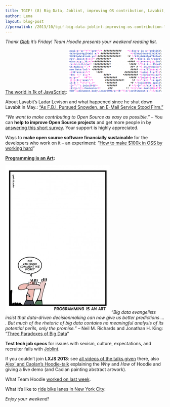 ```yaml
---
title: TGIF! (8) Big Data, Joblint, improving OS contribution, Lavabit, LXJS
author: Lena
layout: blog-post
//permalink: /2013/10/tgif-big-data-joblint-improving-os-contribution-lavabit-lxjs/
---
```

*Thank [Glob][1] it’s Friday! Team Hoodie presents your weekend reading list.*

[The world in 1k of JavaScript][2]:
[<img class="alignnone size-medium wp-image-464" src="/dist1/blog/2013/09/Screen-Shot-2013-09-27-at-12.04.46-300x142.png" alt="world in java script" width="300" height="142" />][2]

About Lavabit&#8217;s Ladar Levison and what happened since he shut down Lavabit in May.: [&#8220;As F.B.I. Pursued Snowden, an E-Mail Service Stood Firm.&#8221;][3]

*&#8220;We want to make contributing to Open Source as easy as possible.&#8221;* – You can **help to improve Open Source projects** and get more people in by [answering this short survey][4]. Your support is highly appreciated. <!--more-->

Ways to **make open source software financially sustainable** for the developers who work on it &#8211; an experiment: &#8220;[How to make $100k in OSS by working hard][5]&#8221;

**[Programming is an Art][6]:**

[<img class="alignnone  wp-image-479" src="/dist1/blog/2013/10/programming-art-331x470.jpg" alt="" width="331" height="470" />][6]
*&#8220;Big data evangelists insist that data-driven decisionmaking can now give us better predictions &#8230; . But much of the rhetoric of big data contains no meaningful analysis of its potential perils, only the promise.&#8221;* – Neil M. Richards and Jonathan H. King: &#8220;[Three Paradoxes of Big Data][7]&#8221;

**Test tech job specs** for issues with sexism, culture, expectations, and recruiter fails with [Joblint][8].

If you couldn&#8217;t join **LXJS 2013**: see [all videos of the talks given][9] there, also [Alex&#8217; and Caolan&#8217;s Hoodie-talk][10] explaining the *Why* and *How* of Hoodie and giving a live demo (and Caolan painting abstract artwork).

What Team Hoodie [worked on last week][11].

What it&#8217;s like to [ride bike lanes in New York City][12]:



*Enjoy your weekend!*

 [1]: https://www.youtube.com/watch?v=3Wsj0fAuzBs
 [2]: http://aem1k.com/world/
 [3]: http://www.nytimes.com/2013/10/03/us/snowdens-e-mail-provider-discusses-pressure-from-fbi-to-disclose-data.html?_r=1&
 [4]: http://goodfirstpatch.com/
 [5]: http://www.mikeperham.com/2013/10/01/how-to-make-100k-in-oss-by-working-hard/
 [6]: http://geek-and-poke.com/geekandpoke/2013/9/18/the-art-of-programming
 [7]: http://papers.ssrn.com/sol3/papers.cfm?abstract_id=2325537
 [8]: https://github.com/rowanmanning/joblint
 [9]: https://www.youtube.com/channel/UCiCGpqnkj9oRzPsJBql7pGw?feature=watch
 [10]: http://blog.hood.ie/2013/10/hoodie-at-lxjs-2013/
 [11]: http://weekly.hood.ie/2013/09/30.html
 [12]: http://www.youtube.com/watch?feature=player_embedded&v=bzE-IMaegzQ
